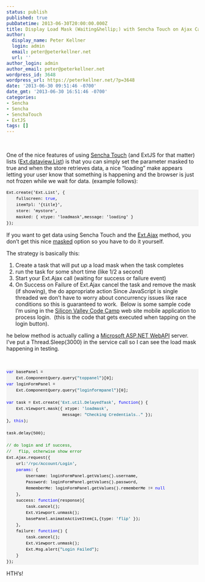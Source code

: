 ```yaml
---
status: publish
published: true
pubDatetime: 2013-06-30T20:00:00.000Z
title: Display Load Mask (Waiting&hellip;) with Sencha Touch on Ajax Call
author:
  display_name: Peter Kellner
  login: admin
  email: peter@peterkellner.net
  url: ''
author_login: admin
author_email: peter@peterkellner.net
wordpress_id: 3648
wordpress_url: https://peterkellner.net/?p=3648
date: '2013-06-30 09:51:46 -0700'
date_gmt: '2013-06-30 16:51:46 -0700'
categories:
- Sencha
- Sencha
- SenchaTouch
- ExtJS
tags: []
---
```

<p>&#160;</p>
<p>One of the nice features of using <a href="http://www.sencha.com/products/touch/" target="_blank">Sencha Touch</a> (and ExtJS for that matter) lists (<a href="http://docs.sencha.com/touch/2.2.1/#!/api/Ext.dataview.DataView" target="_blank">Ext.dataview.List</a>) is that you can simply set the parameter masked to true and when the store retrieves data, a nice “loading” make appears letting your user know that something is happening and the browser is just not frozen while we wait for data. (example follows):</p>
<div id="codeSnippetWrapper">
<pre id="codeSnippet" style="border-top-style: none; overflow: visible; font-size: 8pt; border-left-style: none; font-family: &#39;Courier New&#39;, courier, monospace; border-bottom-style: none; color: black; padding-bottom: 0px; direction: ltr; text-align: left; padding-top: 0px; border-right-style: none; padding-left: 0px; margin: 0em; line-height: 12pt; padding-right: 0px; width: 100%; background-color: #f4f4f4">Ext.create('Ext.List', {<br />    fullscreen: <span style="color: #0000ff">true</span>,<br />    itemTpl: '{title}',<br />    store: 'mystore',<br />    masked: { xtype: 'loadmask',message: 'loading' }<br />});</pre>
<p></div>
<p>If you want to get data using Sencha Touch and the <a href="http://docs.sencha.com/touch/2.2.1/#!/api/Ext.Ajax" target="_blank">Ext.Ajax</a> method, you don’t get this nice <a href="http://docs.sencha.com/touch/2.2.1/#!/api/Ext.LoadMask" target="_blank">masked</a> option so you have to do it yourself.</p>
<p>The strategy is basically this:</p>
<ol>
<li>Create a task that will put up a load mask when the task completes </li>
<li>run the task for some short time (like 1/2 a second) </li>
<li>Start your Ext.Ajax call (waiting for success or failure event) </li>
<li>On Success on Failure of Ext.Ajax cancel the task and remove the mask (if showing), the do appropriate action Since JavaScript is single threaded we don’t have to worry about concurrency issues like race conditions so this is guaranteed to work.&#160; Below is some sample code I’m using in the <a href="http://www.siliconvalley-codecamp.com/" target="_blank">Silicon Valley Code Camp</a> web site mobile application to process login.&#160; (this is the code that gets executed when tapping on the login button).</li>
</ol>
<p>he below method is actually calling a <a href="http://www.asp.net/web-api" target="_blank">Microsoft ASP.NET WebAPI</a> server. I’ve put a Thread.Sleep(3000) in the service call so I can see the load mask happening in testing. </p>
<p>&#160;</p>
<div id="codeSnippetWrapper">
<pre id="codeSnippet" style="border-top-style: none; overflow: visible; font-size: 8pt; border-left-style: none; font-family: &#39;Courier New&#39;, courier, monospace; border-bottom-style: none; color: black; padding-bottom: 0px; direction: ltr; text-align: left; padding-top: 0px; border-right-style: none; padding-left: 0px; margin: 0em; line-height: 12pt; padding-right: 0px; width: 100%; background-color: #f4f4f4"><span style="color: #0000ff">var</span> basePanel = <br />    Ext.ComponentQuery.query(<span style="color: #006080">&quot;toppanel&quot;</span>)[0];<br /><span style="color: #0000ff">var</span> loginFormPanel = <br />    Ext.ComponentQuery.query(<span style="color: #006080">&quot;loginformpanel&quot;</span>)[0];<br /><br /><span style="color: #0000ff">var</span> task = Ext.create(<span style="color: #006080">'Ext.util.DelayedTask'</span>, <span style="color: #0000ff">function</span>() {<br />    Ext.Viewport.mask({ xtype: <span style="color: #006080">'loadmask'</span>,<br />                       message: <span style="color: #006080">&quot;Checking Credentials..&quot;</span> });<br />}, <span style="color: #0000ff">this</span>);<br /><br />task.delay(500);<br /><br /><span style="color: #008000">// do login and if success, </span><br /><span style="color: #008000">//   flip, otherwise show error</span><br />Ext.Ajax.request({<br />    url:<span style="color: #006080">'/rpc/Account/Login'</span>, <br />    <span style="color: #0000ff">params</span>: {<br />        Username: loginFormPanel.getValues().username,<br />        Password: loginFormPanel.getValues().password,<br />        RememberMe: loginFormPanel.getValues().rememberMe != <span style="color: #0000ff">null</span><br />    },<br />    success: <span style="color: #0000ff">function</span>(response){<br />        task.cancel(); <br />        Ext.Viewport.unmask(); <br />        basePanel.animateActiveItem(1,{type: <span style="color: #006080">'flip'</span> });<br />    },<br />    failure: <span style="color: #0000ff">function</span>() {<br />        task.cancel(); <br />        Ext.Viewport.unmask(); <br />        Ext.Msg.alert(<span style="color: #006080">&quot;Login Failed&quot;</span>);<br />    }<br />});</pre>
<p></div>
<p>HTH’s!</p>
